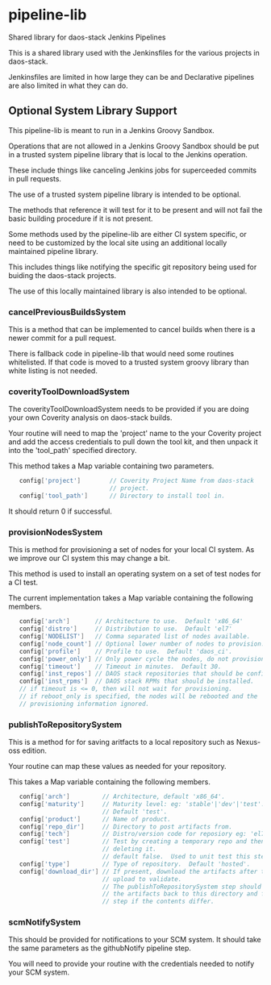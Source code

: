 # pipeline-lib

Shared library for daos-stack Jenkins Pipelines

This is a shared library used with the Jenkinsfiles for the various
projects in daos-stack.

Jenkinsfiles are limited in how large they can be and Declarative pipelines
are also limited in what they can do.

## Optional System Library Support

This pipeline-lib is meant to run in a Jenkins Groovy Sandbox.

Operations that are not allowed in a Jenkins Groovy Sandbox should be put
in a trusted system pipeline library that is local to the Jenkins operation.

These include things like canceling Jenkins jobs for superceeded commits in
pull requests.

The use of a trusted system pipeline library is intended to be optional.

The methods that reference it will test for it to be present and will not
fail the basic building procedure if it is not present.

Some methods used by the pipeline-lib are either CI system specific, or need
to be customized by the local site using an additional locally maintained
pipeline library.

This includes things like notifying the specific git repository being used
for buiding the daos-stack projects.

The use of this locally maintained library is also intended to be optional.

### cancelPreviousBuildsSystem

This is a method that can be implemented to cancel builds when there is
a newer commit for a pull request.

There is fallback code in pipeline-lib that would need some routines
whitelisted.  If that code is moved to a trusted system groovy library
than white listing is not needed.

### coverityToolDownloadSystem

The coverityToolDownloadSystem needs to be provided if you are doing
your own Coverity analysis on daos-stack builds.

Your routine will need to map the 'project' name to the your Coverity
project and add the access credentials to pull down the tool kit, and then
unpack it into the 'tool_path' specified directory.

This method takes a Map variable containing two parameters.

~~~groovy
   config['project']        // Coverity Project Name from daos-stack
                            // project.
   config['tool_path']      // Directory to install tool in.
~~~

It should return 0 if successful.

### provisionNodesSystem

This is method for provisioning a set of nodes for your local CI system.
As we improve our CI system this may change a bit.

This method is used to install an operating system on a set of test nodes
for a CI test.

The current implementation takes a Map variable containing the following
members.

~~~groovy
   config['arch']       // Architecture to use.  Default 'x86_64'
   config['distro']     // Distribution to use.  Default 'el7'
   config['NODELIST']   // Comma separated list of nodes available.
   config['node_count'] // Optional lower number of nodes to provision.
   config['profile']    // Profile to use.  Default 'daos_ci'.
   config['power_only'] // Only power cycle the nodes, do not provision.
   config['timeout']    // Timeout in minutes.  Default 30.
   config['inst_repos'] // DAOS stack repositories that should be configured.
   config['inst_rpms']  // DAOS stack RPMs that should be installed.
   // if timeout is <= 0, then will not wait for provisioning.
   // if reboot_only is specified, the nodes will be rebooted and the
   // provisioning information ignored.
~~~

### publishToRepositorySystem

This is a method for for saving aritfacts to a local repository such as
Nexus-oss edition.

Your routine can map these values as needed for your repository.

This takes a Map variable containing the following members.

~~~groovy
   config['arch']         // Architecture, default 'x86_64'.
   config['maturity']     // Maturity level: eg: 'stable'|'dev'|'test'.
                          // Default 'test'.
   config['product']      // Name of product.
   config['repo_dir']     // Directory to post artifacts from.
   config['tech']         // Distro/version code for reposiory eg: 'el7'
   config['test']         // Test by creating a temporary repo and then
                          // deleting it.
                          // default false.  Used to unit test this step.
   config['type']         // Type of repository.  Default 'hosted'.
   config['download_dir'] // If present, download the artifacts after the
                          // upload to validate.
                          // The publishToRepositorySystem step should download
                          // the artifacts back to this directory and fail the
                          // step if the contents differ.
~~~

### scmNotifySystem

This should be provided for notifications to your SCM system.
It should take the same parameters as the githubNotify pipeline step.

You will need to provide your routine with the credentials needed to
notify your SCM system.
